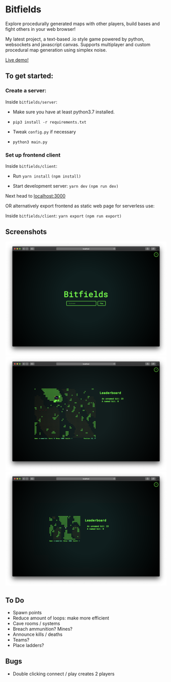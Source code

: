 # Bitfields

Explore procedurally generated maps with other players, build bases and fight others in your web browser!

My latest project, a text-based .io style game powered by python, websockets and javascript canvas. Supports multiplayer and custom procedural map generation using simplex noise.

[Live demo!](http://ec2-3-87-232-152.compute-1.amazonaws.com/bitfields)

## To get started:

### Create a server:

Inside `bitfields/server`:

-   Make sure you have at least python3.7 installed.

-   `pip3 install -r requirements.txt`

-   Tweak `config.py` if necessary

-   `python3 main.py`

### Set up frontend client

Inside `bitfields/client`:

-   Run `yarn install` `(npm install)`

-   Start development server: `yarn dev` `(npm run dev)`

Next head to [localhost:3000](http://localhost:3000)

OR alternatively export frontend as static web page for serverless use:

Inside `bitfields/client`: `yarn export` `(npm run export)`

## Screenshots

![](screenshot1.png?raw=true "Welcome to the Bitfields!")
![](screenshot2.png?raw=true "Potentially endless procedural worlds!")
![](screenshot3.png?raw=true "Underworld cave system with limited visibility ^^")

## To Do

-   Spawn points
-   Reduce amount of loops: make more efficient
-   Cave rooms / systems
-   Breach ammunition? Mines?
-   Announce kills / deaths
-   Teams?
-   Place ladders?

## Bugs

-   Double clicking connect / play creates 2 players
